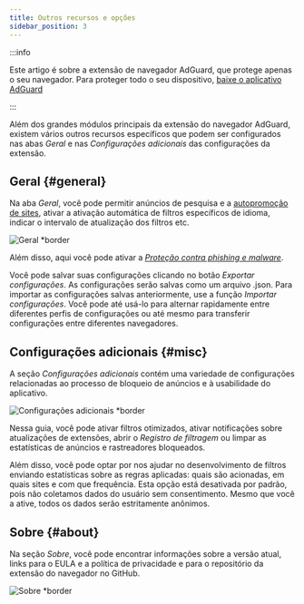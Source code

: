 ```yaml
---
title: Outros recursos e opções
sidebar_position: 3
---
```


:::info

Este artigo é sobre a extensão de navegador AdGuard, que protege apenas o seu navegador. Para proteger todo o seu dispositivo, [baixe o aplicativo AdGuard](https://agrd.io/download-kb-adblock)

:::

Além dos grandes módulos principais da extensão do navegador AdGuard, existem vários outros recursos específicos que podem ser configurados nas abas _Geral_ e nas _Configurações adicionais_ das configurações da extensão.

## Geral {#general}

Na aba _Geral_, você pode permitir anúncios de pesquisa e a [autopromoção de sites](/general/ad-filtering/search-ads), ativar a ativação automática de filtros específicos de idioma, indicar o intervalo de atualização dos filtros etc.

![Geral \*border](https://cdn.adtidy.org/content/Kb/ad_blocker/browser_extension/ad_blocker_browser_extension_general.png)

Além disso, aqui você pode ativar a [_Proteção contra phishing e malware_](/general/browsing-security).

Você pode salvar suas configurações clicando no botão _Exportar configurações_. As configurações serão salvas como um arquivo .json. Para importar as configurações salvas anteriormente, use a função _Importar configurações_. Você pode até usá-lo para alternar rapidamente entre diferentes perfis de configurações ou até mesmo para transferir configurações entre diferentes navegadores.

## Configurações adicionais {#misc}

A seção _Configurações adicionais_ contém uma variedade de configurações relacionadas ao processo de bloqueio de anúncios e à usabilidade do aplicativo.

![Configurações adicionais \*border](https://cdn.adtidy.org/content/Kb/ad_blocker/browser_extension/ad_blocker_browser_extension_additional_settings.png)

Nessa guia, você pode ativar filtros otimizados, ativar notificações sobre atualizações de extensões, abrir o _Registro de filtragem_ ou limpar as estatísticas de anúncios e rastreadores bloqueados.

Além disso, você pode optar por nos ajudar no desenvolvimento de filtros enviando estatísticas sobre as regras aplicadas: quais são acionadas, em quais sites e com que frequência. Esta opção está desativada por padrão, pois não coletamos dados do usuário sem consentimento. Mesmo que você a ative, todos os dados serão estritamente anônimos.

## Sobre {#about}

Na seção _Sobre_, você pode encontrar informações sobre a versão atual, links para o EULA e a política de privacidade e para o repositório da extensão do navegador no GitHub.

![Sobre \*border](https://cdn.adtidy.org/content/Kb/ad_blocker/browser_extension/ad_blocker_browser_extension_about.png)
